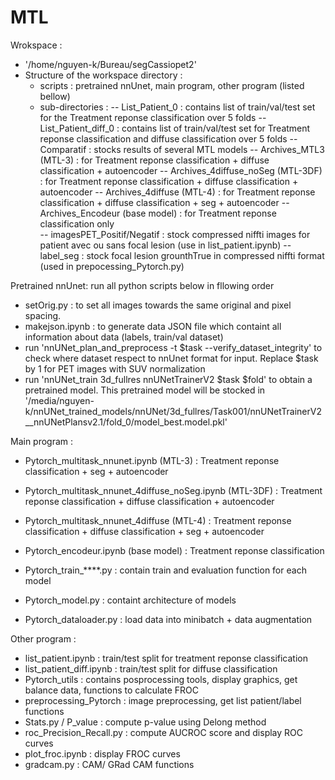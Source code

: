 # MTL
Wrokspace : 
- '/home/nguyen-k/Bureau/segCassiopet2'
- Structure of the workspace directory : 
  * scripts : pretrained nnUnet, main program, other program (listed bellow)
  * sub-directories : 
    -- List_Patient_0 : contains list of train/val/test set for the Treatment reponse classification over 5 folds
    -- List_Patient_diff_0 : contains list of train/val/test set for Treatment reponse classification and diffuse classification over 5 folds
    -- Comparatif : stocks results of several MTL models
      -- Archives_MTL3 (MTL-3) : for Treatment reponse classification + diffuse classification + autoencoder
      -- Archives_4diffuse_noSeg (MTL-3DF) : for Treatment reponse classification + diffuse classification + autoencoder
      -- Archives_4diffuse (MTL-4) : for Treatment reponse classification + diffuse classification + seg + autoencoder
      -- Archives_Encodeur (base model) : for Treatment reponse classification only  
    -- imagesPET_Positif/Negatif : stock compressed niffti images for patient avec ou sans focal lesion (use in list_patient.ipynb)
    -- label_seg : stock focal lesion grounthTrue in compressed niffti format (used in prepocessing_Pytorch.py)

Pretrained nnUnet: run all python scripts below in fllowing order
- setOrig.py : to set all images towards the same original and pixel spacing.
- makejson.ipynb : to generate data JSON file which containt all information about data (labels, train/val dataset)
- run 'nnUNet_plan_and_preprocess -t $task --verify_dataset_integrity' to check where dataset respect to nnUnet format for input.
  Replace $task by 1 for PET images with SUV normalization
- run 'nnUNet_train 3d_fullres nnUNetTrainerV2 $task $fold' to obtain a pretrained model. This pretrained model will be stocked in '/media/nguyen-k/nnUNet_trained_models/nnUNet/3d_fullres/Task001/nnUNetTrainerV2__nnUNetPlansv2.1/fold_0/model_best.model.pkl'

Main program : 
- Pytorch_multitask_nnunet.ipynb (MTL-3) : Treatment reponse classification + seg + autoencoder
- Pytorch_multitask_nnunet_4diffuse_noSeg.ipynb (MTL-3DF) : Treatment reponse classification + diffuse classification + autoencoder
- Pytorch_multitask_nnunet_4diffuse (MTL-4) :  Treatment reponse classification + diffuse classification + seg + autoencoder
- Pytorch_encodeur.ipynb (base model) : Treatment reponse classification

- Pytorch_train_****.py : contain train and evaluation function for each model
- Pytorch_model.py : containt architecture of models
- Pytorch_dataloader.py : load data into minibatch + data augmentation

Other program : 
- list_patient.ipynb : train/test split for treatment reponse classification
- list_patient_diff.ipynb : train/test split for diffuse classification
- Pytorch_utils : contains posprocessing tools, display graphics, get balance data, functions to calculate FROC 
- preprocessing_Pytorch : image preprocessing, get list patient/label functions
- Stats.py / P_value : compute p-value using Delong method
- roc_Precision_Recall.py : compute AUCROC score and display ROC curves 
- plot_froc.ipynb : display FROC curves
- gradcam.py : CAM/ GRad CAM functions
